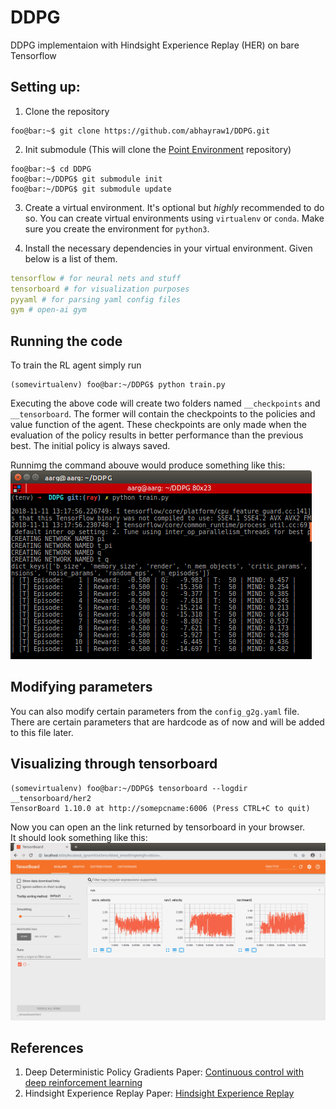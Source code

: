 # DDPG
DDPG implementaion with Hindsight Experience Replay (HER) on bare Tensorflow

## Setting up:
1. Clone the repository
```console
foo@bar:~$ git clone https://github.com/abhayraw1/DDPG.git
```

2. Init submodule (This will clone the [Point Environment](https://github.com/aarg-kcis/PointEnvironment.git) repository)
```console
foo@bar:~$ cd DDPG
foo@bar:~/DDPG$ git submodule init
foo@bar:~/DDPG$ git submodule update
```

3. Create a virtual environment. 
It's optional but *highly* recommended to do so. 
You can create virtual environments using `virtualenv` or `conda`. 
Make sure you create the environment for `python3`.

4. Install the necessary dependencies in your virtual environment. Given below is a list of them.
  ```yaml
  tensorflow # for neural nets and stuff
  tensorboard # for visualization purposes
  pyyaml # for parsing yaml config files
  gym # open-ai gym
  ```
  
## Running the code
To train the RL agent simply run
```console
(somevirtualenv) foo@bar:~/DDPG$ python train.py
```
Executing the above code will create two folders named `__checkpoints` and `__tensorboard`.
The former will contain the checkpoints to the policies and value function of the agent.
These checkpoints are only made when the evaluation of the policy results in better performance than the previous best.
The initial policy is always saved.

Runnimg the command abouve would produce something like this:
![sample_op](__imgs/op.png)

## Modifying parameters
You can also modify certain parameters from the `config_g2g.yaml` file. 
There are certain parameters that are hardcode as of now and will be added to this file later.

## Visualizing through tensorboard
```console
(somevirtualenv) foo@bar:~/DDPG$ tensorboard --logdir __tensorboard/her2 
TensorBoard 1.10.0 at http://somepcname:6006 (Press CTRL+C to quit)
```
Now you can open an the link returned by tensorboard in your browser.  
It should look something like this:
![tb_img](__imgs/tb.png)

## References
1. Deep Deterministic Policy Gradients Paper: [Continuous control with deep reinforcement learning
](https://arxiv.org/abs/1509.02971)
2. Hindsight Experience Replay Paper: [Hindsight Experience Replay](https://arxiv.org/abs/1707.01495)
